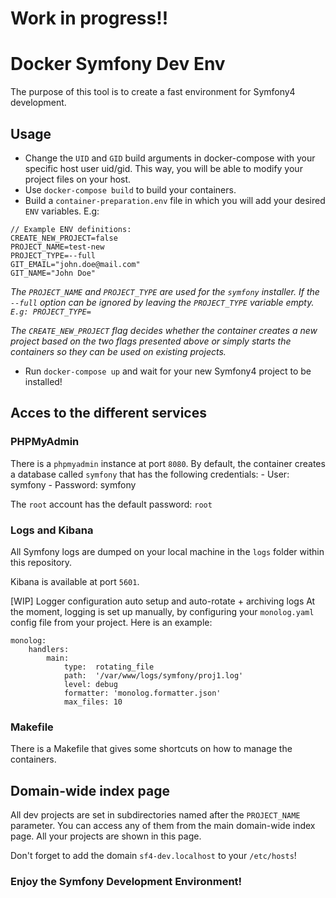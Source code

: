 # Work in progress!!


# Docker Symfony Dev Env

The purpose of this tool is to create a fast environment for Symfony4 development.

## Usage
  * Change the `UID` and `GID` build arguments in docker-compose with your specific host user uid/gid. This way, you will be able to modify your project files on your host.
  * Use `docker-compose build` to build your containers.
  * Build a `container-preparation.env` file in which you will add your desired `ENV` variables. E.g:
```
// Example ENV definitions:
CREATE_NEW_PROJECT=false
PROJECT_NAME=test-new
PROJECT_TYPE=--full
GIT_EMAIL="john.doe@mail.com"
GIT_NAME="John Doe" 
```


 *The `PROJECT_NAME` and `PROJECT_TYPE` are used for the `symfony` installer. If the `--full` option can be ignored by leaving the `PROJECT_TYPE` variable empty. `E.g: PROJECT_TYPE=`*

 *The `CREATE_NEW_PROJECT` flag decides whether the container creates a new project based on the two flags presented above or simply starts the containers so they can be used on existing projects.* 

 * Run `docker-compose up` and wait for your new Symfony4 project to be installed!

## Acces to the different services

### PHPMyAdmin
There is a `phpmyadmin` instance at port `8080`. By default, the container creates a database called `symfony` that has the following credentials:
	- User: symfony
	- Password: symfony

The `root` account has the default password: `root`

### Logs and Kibana
All Symfony logs are dumped on your local machine in the `logs` folder within this repository.

Kibana is available at port `5601`. 

[WIP] Logger configuration auto setup and auto-rotate + archiving logs 
At the moment, logging is set up manually, by configuring your `monolog.yaml` config file from your project. Here is an example:
```
monolog:
    handlers:
        main:
            type:  rotating_file
            path:  '/var/www/logs/symfony/proj1.log'
            level: debug
            formatter: 'monolog.formatter.json'
            max_files: 10
```

### Makefile
There is a Makefile that gives some shortcuts on how to manage the containers.

## Domain-wide index page
All dev projects are set in subdirectories named after the `PROJECT_NAME` parameter. You can access any of them from the main domain-wide index page. All your projects are shown
in this page.

Don't forget to add the domain `sf4-dev.localhost` to your `/etc/hosts`!

### Enjoy the Symfony Development Environment!
